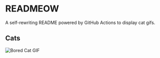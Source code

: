 # READMEOW

A self-rewriting README powered by GitHub Actions to display cat gifs.

## Cats

![Bored Cat GIF](https://media0.giphy.com/media/mlvseq9yvZhba/200.gif?cid=9acd02da9jq98hmk1dc5htfw7m956pwoq0achho97omxih1f&ep=v1_gifs_search&rid=200.gif&ct=g)
